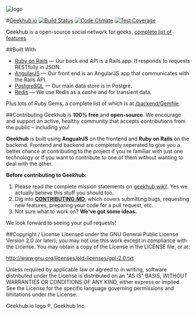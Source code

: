 ![logo](https://github.com/adham90/geekhub/blob/master/logo.jpg "geekhub.io")

#[Geekhub.io](http://www.geekhub.io) [![Build Status](https://travis-ci.org/adham90/geekhub.svg?branch=master)](https://travis-ci.org/adham90/geekhub) [![Code Climate](https://codeclimate.com/github/adham90/geekhub.io/badges/gpa.svg)](https://codeclimate.com/github/adham90/geekhub.io) [![Test Coverage](https://codeclimate.com/github/adham90/geekhub.io/badges/coverage.svg)](https://codeclimate.com/github/adham90/geekhub.io)

Geekhub is a open-source social network for geeks, [complete list of features](https://github.com/adham90/geekhub/wiki/Features).

##Built With

* [Ruby on Rails] — Our back end API is a Rails app. It responds to requests RESTfully in JSON.
* [AngularJS] — Our front end is an AngularJS app that communicates with the Rails API.
* [PostgreSQL] — Our main data store is in Postgre.
* [Redis] — We use Redis as a cache and for transient data.

Plus lots of Ruby Gems, a complete list of which is at [/backend/Gemfile].


##Contributing
Geekhub is **100% free** and **open-source**. We encourage and support an active, healthy community that accepts contributions from the public – including you!

**Geekhub** is built using **AngualrJS** on the frontend and **Ruby on Rails** on the backend. Frontend and backend are completely seperated to give you a better chance at contributing to the project if you're familiar with just one technology or if you want to contribute to one of them without wanting to deal with the other.

**Before contributing to Geekhub:**

1. Please read the complete mission statements on [geekhub wiki!]. Yes we actually believe this stuff you should too.
2. Dig into **[CONTRIBUTING.MD]**, which covers submitting bugs, requesting new features, preparing your code for a pull request, etc.
3. Not sure what to work on? **We've got some ideas.**

We look forward to seeing your pull requests!


##Copyright / License
Licensed under the GNU General Public License Version 2.0 (or later); you may not use this work except in compliance with the License. You may obtain a copy of the License in the LICENSE file, or at:

http://www.gnu.org/licenses/old-licenses/gpl-2.0.txt

Unless required by applicable law or agreed to in writing, software distributed under the License is distributed on an "AS IS" BASIS, WITHOUT WARRANTIES OR CONDITIONS OF ANY KIND, either express or implied. See the License for the specific language governing permissions and limitations under the License.

Geekhub.io logo ®, Geekhub Inc.



[Geekhub]: http://www.geekhub.io
[Ruby on Rails]: https://github.com/rails/rails
[AngularJS]: https://github.com/angular/angular.js
[PostgreSQL]: https://github.com/postgres/postgres
[Redis]: https://github.com/antirez/redis
[/backend/Gemfile]: https://github.com/adham90/geekhub/blob/master/backend%2FGemfile
[CONTRIBUTORS.md]: https://github.com/adham90/geekhub/blob/master/CONTRIBUTORS.md
[CONTRIBUTING.md]: https://github.com/adham90/geekhub/blob/master/CONTRIBUTING.md
[geekhub wiki!]: https://github.com/adham90/geekhub/wiki
